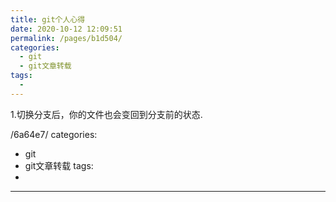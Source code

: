 ```yaml
---
title: git个人心得
date: 2020-10-12 12:09:51
permalink: /pages/b1d504/
categories:
  - git
  - git文章转载
tags:
  - 
---
```

1.切换分支后，你的文件也会变回到分支前的状态.

/6a64e7/
categories:
  - git
  - git文章转载
tags:
  - 
---
